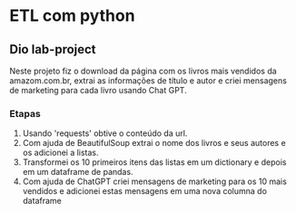 # ETL com python
## Dio lab-project

Neste projeto fiz o download da página com os livros mais vendidos da amazom.com.br, extrai as informações de título e autor e criei mensagens de marketing para cada livro usando Chat GPT.
### Etapas
1. Usando 'requests' obtive o conteúdo da url.
2. Com ajuda de BeautifulSoup extrai o nome dos livros e seus autores e os adicionei a listas.
3. Transformei os 10 primeiros itens das listas em um dictionary e depois em um dataframe de pandas.
4. Com ajuda de ChatGPT criei mensagens de marketing para os 10 mais vendidos e adicionei estas mensagens em uma nova columna do dataframe